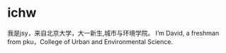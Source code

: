 # ichw
我是jsy，来自北京大学，大一新生,城市与环境学院。
I’m David, a freshman from pku，College of Urban and Environmental Science.
